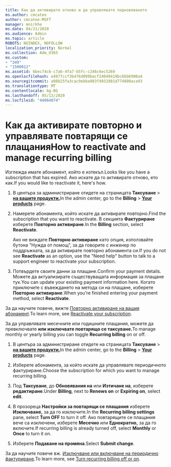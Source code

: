 ```yaml
---
title: Как да активирате отново и да управлявате подновяването
ms.author: cmcatee
author: cmcatee-MSFT
manager: mnirkhe
ms.date: 04/21/2020
ms.audience: Admin
ms.topic: article
ROBOTS: NOINDEX, NOFOLLOW
localization_priority: Normal
ms.collection: Adm_O365
ms.custom:
- "349"
- "1500012"
ms.assetid: 6bec74c6-c7a6-4fa7-b5fc-c246c6ec5269
ms.openlocfilehash: e4877ccf3b476d099bacf24040419bc6bb6900a4
ms.sourcegitcommit: a98b25fa3cac9ebba983f4932881d774880aca93
ms.translationtype: MT
ms.contentlocale: bg-BG
ms.lasthandoff: 05/13/2020
ms.locfileid: "44064074"
---
```

# <a name="how-to-reactivate-and-manage-recurring-billing"></a><span data-ttu-id="652dc-102">Как да активирате повторно и управлявате повтарящи се плащания</span><span class="sxs-lookup"><span data-stu-id="652dc-102">How to reactivate and manage recurring billing</span></span>

<span data-ttu-id="652dc-103">Изглежда имате абонамент, който е изтекъл.</span><span class="sxs-lookup"><span data-stu-id="652dc-103">Looks like you have a subscription that has expired.</span></span> <span data-ttu-id="652dc-104">Ако искате да го активирате отново, ето как.</span><span class="sxs-lookup"><span data-stu-id="652dc-104">If you would like to reactivate it, here's how.</span></span>
  
1. <span data-ttu-id="652dc-105">В центъра за администриране отидете на страницата **Таксуване** \> **[на вашите продукти.](https://go.microsoft.com/fwlink/p/?linkid=842054)**</span><span class="sxs-lookup"><span data-stu-id="652dc-105">In the admin center, go to the **Billing** \> **[Your products](https://go.microsoft.com/fwlink/p/?linkid=842054)** page.</span></span>

2. <span data-ttu-id="652dc-106">Намерете абонамента, който искате да активирате повторно.</span><span class="sxs-lookup"><span data-stu-id="652dc-106">Find the subscription that you want to reactivate.</span></span> <span data-ttu-id="652dc-107">В секцията **Фактуриране** изберете **Повторно активиране**.</span><span class="sxs-lookup"><span data-stu-id="652dc-107">In the **Billing** section, select  **Reactivate**.</span></span>

    <span data-ttu-id="652dc-108">Ако не виждате **Повторно активиране** като опция, използвайте бутона "Нужда от помощ", за да говорите с инженер по поддръжката, за да активирате повторно абонамента си.</span><span class="sxs-lookup"><span data-stu-id="652dc-108">If you do not see **Reactivate** as an option, use the "Need help" button to talk to a support engineer to reactivate your subscription.</span></span>

3. <span data-ttu-id="652dc-109">Потвърдете своите данни за плащане.</span><span class="sxs-lookup"><span data-stu-id="652dc-109">Confirm your payment details.</span></span> <span data-ttu-id="652dc-110">Можете да актуализирате съществуващата информация за плащане тук.</span><span class="sxs-lookup"><span data-stu-id="652dc-110">You can update your existing payment information here.</span></span> <span data-ttu-id="652dc-111">Когато приключите с въвеждането на метода си на плащане, изберете **Повторно активиране**.</span><span class="sxs-lookup"><span data-stu-id="652dc-111">When you're finished entering your payment method, select **Reactivate**.</span></span>

<span data-ttu-id="652dc-112">За да научите повече, вижте [Повторно активиране на вашия абонамент](https://docs.microsoft.com//office365/admin/subscriptions-and-billing/reactivate-your-subscription).</span><span class="sxs-lookup"><span data-stu-id="652dc-112">To learn more, see [Reactivate your subscription](https://docs.microsoft.com//office365/admin/subscriptions-and-billing/reactivate-your-subscription).</span></span> 

<span data-ttu-id="652dc-113">За да управлявате месечните или годишните плащания, можете да превключвате **или изключвате повтарящо се таксуване.**</span><span class="sxs-lookup"><span data-stu-id="652dc-113">To manage monthly or yearly billing you can toggle **Recurring billing** on or off.</span></span>
  
1. <span data-ttu-id="652dc-114">В центъра за администриране отидете на страницата **Таксуване** \> **[на вашите продукти.](https://go.microsoft.com/fwlink/p/?linkid=842054)**</span><span class="sxs-lookup"><span data-stu-id="652dc-114">In the admin center, go to the **Billing** \> **[Your products](https://go.microsoft.com/fwlink/p/?linkid=842054)** page.</span></span>

2. <span data-ttu-id="652dc-115">Изберете абонамента, за който искате да управлявате периодичното фактуриране.</span><span class="sxs-lookup"><span data-stu-id="652dc-115">Choose the subscription for which you want to manage recurring billing.</span></span>

3. <span data-ttu-id="652dc-116">Под **Таксуване**, до **Обновявания на** или **Изтичане на**, изберете **редактиране**.</span><span class="sxs-lookup"><span data-stu-id="652dc-116">Under **Billing**, next to **Renews on** or **Expiring on**, select **edit**.</span></span>

4. <span data-ttu-id="652dc-117">В прозореца **Настройки за повтарящи се плащания** изберете **Изключване,** за да го изключите.</span><span class="sxs-lookup"><span data-stu-id="652dc-117">In the **Recurring billing settings** pane, select **Turn OFF** to turn it off.</span></span> <span data-ttu-id="652dc-118">Ако повтарящите се плащания вече са изключени, изберете **Месечно** или **Еднократно,** за да го включите.</span><span class="sxs-lookup"><span data-stu-id="652dc-118">If recurring billing is already turned off, select **Monthly** or **Once** to turn it on.</span></span>

5. <span data-ttu-id="652dc-119">Изберете **Подаване на промяна**.</span><span class="sxs-lookup"><span data-stu-id="652dc-119">Select **Submit change**.</span></span>

<span data-ttu-id="652dc-120">За да научите повече вж. [Изключване или включване на периодично фактуриране](https://docs.microsoft.com/office365/admin/subscriptions-and-billing/renew-your-subscription#turn-recurring-billing-off-or-on).</span><span class="sxs-lookup"><span data-stu-id="652dc-120">To learn more, see [Turn recurring billing off or on](https://docs.microsoft.com/office365/admin/subscriptions-and-billing/renew-your-subscription#turn-recurring-billing-off-or-on).</span></span>